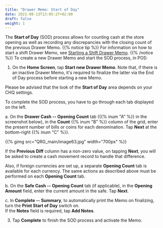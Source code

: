 ```yaml
---
title: "Drawer Memo: Start of Day"
date: 2021-08-13T13:05:27+02:00
draft: false
weight: 1
---
```


The **Start of Day** (SOD) process allows for counting cash at the store opening as well as recording any discrepancies with the closing count of the previous Drawer Memo.
{{% notice tip %}}
For information on how to start a shift Drawer Memo, see [Starting a Shift Drawer Memo](https://twdocs.netlify.app/userdoc/pos/qrg/drawermemo/starting_shift_dm/).
{{% /notice %}}
To create a new Drawer Memo and start the SOD process, in POS:

1. On the **Home Screen**, tap **Start new Drawer Memo**. Note that, if there is an inactive Drawer Memo, it's required to finalize the latter via the End of Day process before starting a new Memo.

Please be advised that the look of the **Start of Day** area depends on your CHQ settings.

To complete the SOD process, you have to go through each tab displayed on the left.  

a. On the **Drawer Cash -- Opening Count** tab ({{% inum "A" %}} in the screenshot below), in the **Count** {{% inum "B" %}} column of the grid, enter the present number of bills or coins for each denomination. Tap **Next** at the bottom-right {{% inum "C" %}}.  

{{% gimg src="QRG_main/image63.jpg" width="700px" %}}

If the **Previous Diff** column has a non-zero value, on tapping **Next**, you will be asked to create a cash movement record to handle that difference.

Also, if foreign currencies are set up, a separate **Opening Count** tab is available for each currency. The same actions as described above must be performed on each **Opening Count** tab.

b. On the **Safe Cash -- Opening Count** tab (if applicable), in the **Opening** **Amount** field, enter the current amount in the safe. Tap **Next**.

c. In **Complete -- Summary**, to automatically print the Memo on finalizing, turn the **Print Start of Day** switch on.  
If the **Notes** field is required, tap **Add Notes**.  

3. Tap **Complete** to finish the SOD process and activate the Memo.